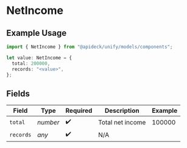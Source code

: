 # NetIncome

## Example Usage

```typescript
import { NetIncome } from "@apideck/unify/models/components";

let value: NetIncome = {
  total: 200000,
  records: "<value>",
};
```

## Fields

| Field              | Type               | Required           | Description        | Example            |
| ------------------ | ------------------ | ------------------ | ------------------ | ------------------ |
| `total`            | *number*           | :heavy_check_mark: | Total net income   | 100000             |
| `records`          | *any*              | :heavy_check_mark: | N/A                |                    |